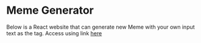 # Meme Generator
Below is a React website that can generate new Meme with your own input text as the tag.
Access using link <a href="https://kevinwebtest.github.io/meme_generator/">here</a>
